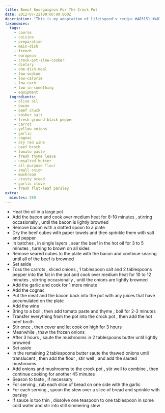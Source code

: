 ```yaml
---
title: Boeuf Bourguignon For The Crock Pot
date: 2012-07-22T00:00:00.000Z
description: "This is my adaptation of lifeisgood's recipe #483151 #483151 for making in the crock pot, for a french love affair challenge of zwt 8 / france.\r\ni haven't changed the ingredients, only the preparation is adapted for making in a crock pot."
taxonomies:
  tags:
    - course
    - cuisine
    - preparation
    - main-dish
    - french
    - european
    - crock-pot-slow-cooker
    - dietary
    - one-dish-meal
    - low-sodium
    - low-calorie
    - low-carb
    - low-in-something
    - equipment
  ingredients:
    - olive oil
    - bacon
    - beef chuck
    - kosher salt
    - fresh ground black pepper
    - carrot
    - yellow onions
    - garlic
    - cognac
    - dry red wine
    - beef broth
    - tomato paste
    - fresh thyme leave
    - unsalted butter
    - all-purpose flour
    - small onion
    - mushroom
    - crusty bread
    - garlic clove
    - fresh flat-leaf parsley
extra:
  minutes: 280
---
```

 - Heat the oil in a large pot
 - Add the bacon and cook over medium heat for 8-10 minutes , stirring occasionally , until the bacon is lightly browned
 - Remove bacon with a slotted spoon to a plate
 - Dry the beef cubes with paper towels and then sprinkle them with salt and pepper
 - In batches , in single layers , sear the beef in the hot oil for 3 to 5 minutes , turning to brown on all sides
 - Remove seared cubes to the plate with the bacon and continue searing until all of the beef is browned
 - Set aside
 - Toss the carrots , sliced onions , 1 tablespoon salt and 2 tablespoons pepper into the fat in the pot and cook over medium heat for 10 to 12 minutes , stirring occasionally , until the onions are lightly browned
 - Add the garlic and cook for 1 more minute
 - Add the cognac
 - Put the meat and the bacon back into the pot with any juices that have accumulated on the plate
 - Add the wine
 - Bring to a boil , then add tomato paste and thyme , boil for 2-3 minutes
 - Transfer everything from the pot into the crock pot , then add the hot beef broth
 - Stir once , then cover and let cook on high for 3 hours
 - Meanwhile , thaw the frozen onions
 - After 3 hours , saute the mushrooms in 2 tablespoons butter until lightly browned
 - Set aside
 - In the remaining 2 tablespoons butter saute the thawed onions until translucent , then add the flour , stir well , and add the sauted mushrooms
 - Add onions and mushrooms to the crock pot , stir well to combine , then continue cooking for another 45 minutes
 - Season to taste , if necessary
 - For serving , rub each slice of bread on one side with the garlic
 - For each serving , spoon the stew over a slice of bread and sprinkle with parsley
 - If sauce is too thin , dissolve one teaspoon to one tablespoon in some cold water and stir into still simmering stew

